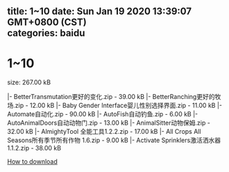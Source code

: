 
title: 1~10
date: Sun Jan 19 2020 13:39:07 GMT+0800 (CST)    
categories: baidu
---

# 1~10
size: 267.00 kB
 
 
|- BetterTransmutation更好的变化.zip - 39.00 kB
|- BetterRanching更好的牧场.zip - 12.00 kB
|- Baby Gender Interface婴儿性别选择界面.zip - 11.00 kB
|- Automate自动化.zip - 90.00 kB
|- AutoFish自动钓鱼.zip - 6.00 kB
|- AutoAnimalDoors自动动物门.zip - 13.00 kB
|- AnimalSitter动物保姆.zip - 32.00 kB
|- AlmightyTool 全能工具1.2.2.zip - 17.00 kB
|- All Crops All Seasons所有季节所有作物 1.6.zip - 9.00 kB
|- Activate Sprinklers激活洒水器1.1.2.zip - 38.00 kB

[How to download](https://bpcam.bemobtrk.com/go/2ceec3aa-1ca2-46d6-b9ff-aaa5c184517c?jno=4572)